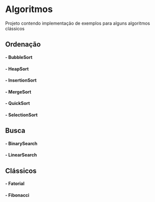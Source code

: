 # Algoritmos

Projeto contendo implementação de exemplos para alguns algoritmos clássicos

## Ordenação

#### - BubbleSort
#### - HeapSort
#### - InsertionSort
#### - MergeSort
#### - QuickSort
#### - SelectionSort

## Busca

#### - BinarySearch
#### - LinearSearch

## Clássicos

#### - Fatorial
#### - Fibonacci

